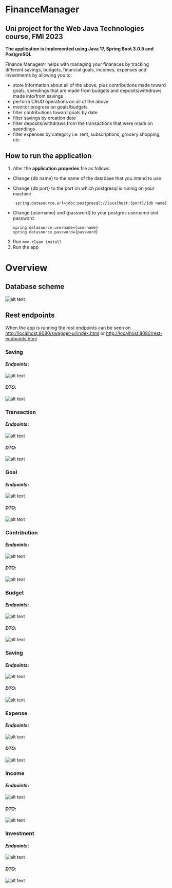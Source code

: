 # FinanceManager
## Uni project for the Web Java Technologies course, FMI 2023
**The application is implemented using Java 17, Spring Boot 3.0.5 and PostgreSQL**  
 
Finance Managemr helps with managing your finanaces by tracking different savings, budgets, financial goals, incomes, expenses and investments by allowing you to:  
 + store information about all of the above, plus contributions made toward goals, spendings that are made from budgets and deposits/withdraws made into/from savings 
 + perform CRUD operations on all of the above
 + monitor progress on goals/budgets
 + filter contributions toward goals by date
 + filter savings by creation date
 + filter deposits/withdraws from the transactions that were made on spendings
 + filter expenses by category i.e. rent, subscriptions, grocery shopping, etc

## How to run the application
1. Alter the **application.properies** file as follows 
  + Change {db name} to the name of the database that you intend to use
  + Change {db port} to the port on which postgresql is runnig on your machine
        
     ```
      spring.datasource.url=jdbc:postgresql://localhost:{port}/{db name}
     ```
  + Change {username} and {password} to your postgres username and password
    
    ```
    spring.datasource.username={username}    
    spring.datasource.password={password}
    ```
2. Run `mvn clean install`
3. Run the app

# Overview
## Database scheme

![alt text](https://github.com/DanyJo/FinanceManager/blob/docs/db_scheme.png)

## Rest endpoints
When the app is running the rest endpoints can be seen on <http://localhost:8080/swagger-ui/index.html> or <http://localhost:8080/rest-endpoints.html>

### Saving
#### *Endpoints*:

![alt text](https://github.com/DanyJo/FinanceManager/blob/docs/saving-endpoints.png) 

#### *DTO*:   

![alt text](https://github.com/DanyJo/FinanceManager/blob/docs/saving-dto.png)  

### Transaction  
#### *Endpoints*:  

![alt text](https://github.com/DanyJo/FinanceManager/blob/docs/transaction-endpoints.png)  

#### *DTO*:  

![alt text](https://github.com/DanyJo/FinanceManager/blob/docs/transaction-dto.png)  

### Goal
#### *Endpoints*:

![alt text](https://github.com/DanyJo/FinanceManager/blob/docs/goal-endpoints.png)  

#### *DTO*:   

![alt text](https://github.com/DanyJo/FinanceManager/blob/docs/goal-dto.png)  

### Contribution
#### *Endpoints*:  

![alt text](https://github.com/DanyJo/FinanceManager/blob/docs/contribution-endpoints.png)  

#### *DTO*:  
![alt text](https://github.com/DanyJo/FinanceManager/blob/docs/contribution-dto.png)  

### Budget
#### *Endpoints*:

![alt text](https://github.com/DanyJo/FinanceManager/blob/docs/budget-endpoints.png)  

#### *DTO*:   

![alt text](https://github.com/DanyJo/FinanceManager/blob/docs/budget-dto.png)  

### Saving
#### *Endpoints*:  

![alt text](https://github.com/DanyJo/FinanceManager/blob/docs/saving-endpoints.png)  

#### *DTO*:   

![alt text](https://github.com/DanyJo/FinanceManager/blob/docs/saving-dto.png)  

### Expense
#### *Endpoints*:

![alt text](https://github.com/DanyJo/FinanceManager/blob/docs/expense-endpoints.png)  

#### *DTO*:   

![alt text](https://github.com/DanyJo/FinanceManager/blob/docs/expense-dto.png)  

### Income
#### *Endpoints*:

![alt text](https://github.com/DanyJo/FinanceManager/blob/docs/income-endpoints.png)  

#### *DTO*:   

![alt text](https://github.com/DanyJo/FinanceManager/blob/docs/income-dto.png)  

### Investment
#### *Endpoints*:

![alt text](https://github.com/DanyJo/FinanceManager/blob/docs/investment-endpoints.png)  

#### *DTO*:   

![alt text](https://github.com/DanyJo/FinanceManager/blob/docs/investment-dto.png)  

